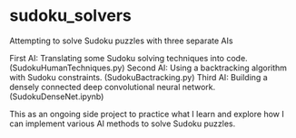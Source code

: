 # sudoku_solvers
Attempting to solve Sudoku puzzles with three separate AIs

First AI: Translating some Sudoku solving techniques into code. (SudokuHumanTechniques.py)
Second AI: Using a backtracking algorithm with Sudoku constraints. (SudokuBactracking.py)
Third AI: Building a densely connected deep convolutional neural network. (SudokuDenseNet.ipynb)

This as an ongoing side project to practice what I learn and explore how I can implement various AI methods to solve Sudoku puzzles.

